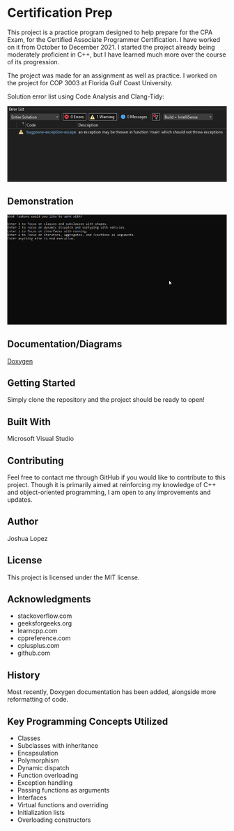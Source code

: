 # Certification Prep
This project is a practice program designed to help prepare for the CPA Exam, for the Certified Associate Programmer Certification. I have worked on it from October to December 2021. I started the project already being moderately proficient in C++, but I have learned much more over the course of its progression. 

The project was made for an assignment as well as practice.
I worked on the project for COP 3003 at Florida Gulf Coast University.

Solution error list using Code Analysis and Clang-Tidy:

![Error List with Code Analysis](https://github.com/JoshuaL03/Certification-Prep/blob/main/Error%20List.png)

## Demonstration
![Demonstration](https://github.com/JoshuaL03/Certification-Prep/blob/main/Demonstration.gif)

## Documentation/Diagrams
[Doxygen](https://joshual03.github.io/Certification-Prep/html/)

## Getting Started
Simply clone the repository and the project should be ready to open!

## Built With
Microsoft Visual Studio

## Contributing
Feel free to contact me through GitHub if you would like to contribute to this project. Though it is primarily aimed at reinforcing my knowledge of C++ and object-oriented programming, I am open to any improvements and updates.

## Author
Joshua Lopez

## License
This project is licensed under the MIT license.

## Acknowledgments
- stackoverflow.com
- geeksforgeeks.org
- learncpp.com
- cppreference.com
- cplusplus.com
- github.com

## History
Most recently, Doxygen documentation has been added, alongside more reformatting of code.

## Key Programming Concepts Utilized
- Classes
- Subclasses with inheritance
- Encapsulation
- Polymorphism
- Dynamic dispatch
- Function overloading
- Exception handling
- Passing functions as arguments
- Interfaces
- Virtual functions and overriding
- Initialization lists
- Overloading constructors
